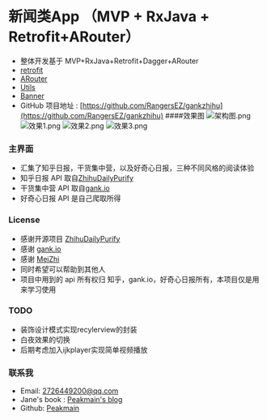 # 新闻类App （MVP + RxJava + Retrofit+ARouter）

* 整体开发基于 MVP+RxJava+Retrofit+Dagger+ARouter
* [retrofit](https://github.com/square/retrofit)
* [ARouter](https://github.com/alibaba/ARouter)
* [Utils](https://github.com/Blankj/AndroidUtilCode)
* [Banner](https://github.com/youth5201314/banner)
* GitHub 项目地址 : [https://github.com/RangersEZ/gankzhihu](https://github.com/RangersEZ/gankzhihu)
####效果图
![架构图.png](https://upload-images.jianshu.io/upload_images/9387746-6b7877c50d0419aa.png?imageMogr2/auto-orient/strip%7CimageView2/2/w/1240)
![效果1.png](https://upload-images.jianshu.io/upload_images/9387746-0b3d3d2dc28d2a1e.png?imageMogr2/auto-orient/strip%7CimageView2/2/w/1240)
![效果2.png](https://upload-images.jianshu.io/upload_images/9387746-ac46f1336ea56ce0.png?imageMogr2/auto-orient/strip%7CimageView2/2/w/1240)
![效果3.png](https://upload-images.jianshu.io/upload_images/9387746-e6998a19b9edad1d.png?imageMogr2/auto-orient/strip%7CimageView2/2/w/1240)
### 主界面
* 汇集了知乎日报，干货集中营，以及好奇心日报，三种不同风格的阅读体验
* 知乎日报 API 取自[ZhihuDailyPurify](https://github.com/izzyleung/ZhihuDailyPurify/wiki/%E7%9F%A5%E4%B9%8E%E6%97%A5%E6%8A%A5-API-%E5%88%86%E6%9E%90)
* 干货集中营 API 取自[gank.io](http://gank.io/api)
* 好奇心日报 API 是自己爬取所得

### License
* 感谢开源项目 [ZhihuDailyPurify](https://github.com/izzyleung/ZhihuDailyPurify/wiki/%E7%9F%A5%E4%B9%8E%E6%97%A5%E6%8A%A5-API-%E5%88%86%E6%9E%90)
* 感谢 [gank.io](http://gank.io/api)
* 感谢 [MeiZhi](https://github.com/drakeet/Meizhi)
* 同时希望可以帮助到其他人
* 项目中用到的 api 所有权归 知乎，gank.io，好奇心日报所有，本项目仅是用来学习使用
### TODO
* 装饰设计模式实现recylerview的封装
* 白夜效果的切换
* 后期考虑加入ijkplayer实现简单视频播放
### 联系我
* Email: 2726449200@qq.com
* Jane's book : [Peakmain's blog](https://www.jianshu.com/u/3ff32f5aea98)
* Github: [Peakmain](https://github.com/RangersEZ/gankzhihu)
